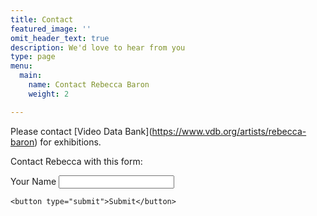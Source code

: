 ```yaml
---
title: Contact
featured_image: ''
omit_header_text: true
description: We'd love to hear from you
type: page
menu:
  main:
    name: Contact Rebecca Baron
    weight: 2

---
```

Please contact \[Video Data Bank\](https://www.vdb.org/artists/rebecca-baron) for exhibitions.

Contact Rebecca with this form:

<script src="https://kwes.io/v2/kwes-script.js" defer></script>

<form class="kwes-form" action="https://kwes.io/api/foreign/forms/guKH8mkDq5H6yhIwgHII">
    <label for="name">Your Name</label>
    <input type="text" name="name" rules="required|max:255">

    <button type="submit">Submit</button>
</form>
